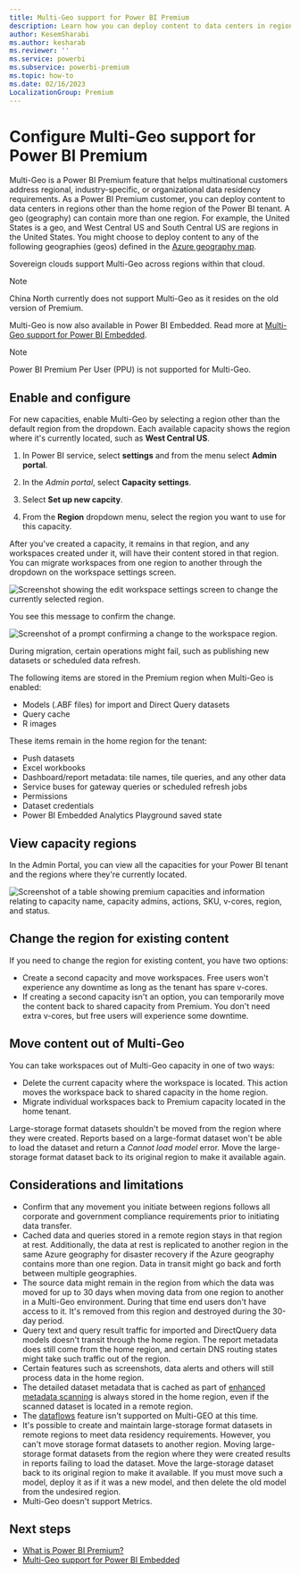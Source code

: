 ```yaml
---
title: Multi-Geo support for Power BI Premium
description: Learn how you can deploy content to data centers in regions other than the home region of the Power BI tenant.
author: KesemSharabi
ms.author: kesharab
ms.reviewer: ''
ms.service: powerbi
ms.subservice: powerbi-premium
ms.topic: how-to
ms.date: 02/16/2023
LocalizationGroup: Premium 
---
```


# Configure Multi-Geo support for Power BI Premium

Multi-Geo is a Power BI Premium feature that helps multinational customers address regional, industry-specific, or organizational data residency requirements. As a Power BI Premium customer, you can deploy content to data centers in regions other than the home region of the Power BI tenant. A geo (geography) can contain more than one region. For example, the United States is a geo, and West Central US and South Central US are regions in the United States. You might choose to deploy content to any of the following geographies (geos) defined in the [Azure geography map](https://azure.microsoft.com/global-infrastructure/geographies/).

Sovereign clouds support Multi-Geo across regions within that cloud.

> [!NOTE]
> China North currently does not support Multi-Geo as it resides on the old version of Premium.

Multi-Geo is now also available in Power BI Embedded. Read more at [Multi-Geo support for Power BI Embedded](../developer/embedded/embedded-multi-geo.md).

> [!NOTE]
> Power BI Premium Per User (PPU) is not supported for Multi-Geo.

## Enable and configure

For new capacities, enable Multi-Geo by selecting a region other than the default region from the dropdown. Each available capacity shows the region where it's currently located, such as **West Central US**.

1. In Power BI service, select **settings** and from the menu select **Admin portal**.

2. In the *Admin portal*, select **Capacity settings**.

3. Select **Set up new capcity**.

4. From the **Region** dropdown menu, select the region you want to use for this capacity.

After you've created a capacity, it remains in that region, and any workspaces created under it, will have their content stored in that region. You can migrate workspaces from one region to another through the dropdown on the workspace settings screen.

![Screenshot showing the edit workspace settings screen to change the currently selected region.](media/service-admin-premium-multi-geo/power-bi-multi-geo-edit-workspace.png)

You see this message to confirm the change.

![Screenshot of a prompt confirming a change to the workspace region.](media/service-admin-premium-multi-geo/power-bi-multi-geo-change-assigned-workspace-capacity.png)

During migration, certain operations might fail, such as publishing new datasets or scheduled data refresh.  

The following items are stored in the Premium region when Multi-Geo is enabled:

- Models (.ABF files) for import and Direct Query datasets
- Query cache
- R images

These items remain in the home region for the tenant:

- Push datasets
- Excel workbooks
- Dashboard/report metadata: tile names, tile queries, and any other data
- Service buses for gateway queries or scheduled refresh jobs
- Permissions
- Dataset credentials
- Power BI Embedded Analytics Playground saved state

## View capacity regions

In the Admin Portal, you can view all the capacities for your Power BI tenant and the regions where they're currently located.

![Screenshot of a table showing premium capacities and information relating to capacity name, capacity admins, actions, SKU, v-cores, region, and status.](media/service-admin-premium-multi-geo/power-bi-multi-geo-premium-capacities.png)

## Change the region for existing content

If you need to change the region for existing content, you have two options:

- Create a second capacity and move workspaces. Free users won't experience any downtime as long as the tenant has spare v-cores.
- If creating a second capacity isn't an option, you can temporarily move the content back to shared capacity from Premium. You don't need extra v-cores, but free users will experience some downtime.

## Move content out of Multi-Geo  

You can take workspaces out of Multi-Geo capacity in one of two ways:

- Delete the current capacity where the workspace is located. This action moves the workspace back to shared capacity in the home region.
- Migrate individual workspaces back to Premium capacity located in the home tenant.

Large-storage format datasets shouldn't be moved from the region where they were created. Reports based on a large-format dataset won't be able to load the dataset and return a *Cannot load model* error. Move the large-storage format dataset back to its original region to make it available again.

## Considerations and limitations

- Confirm that any movement you initiate between regions follows all corporate and government compliance requirements prior to initiating data transfer.
- Cached data and queries stored in a remote region stays in that region at rest. Additionally, the data at rest is replicated to another region in the same Azure geography for disaster recovery if the Azure geography contains more than one region. Data in transit might go back and forth between multiple geographies.
- The source data might remain in the region from which the data was moved for up to 30 days when moving data from one region to another in a Multi-Geo environment. During that time end users don't have access to it. It's removed from this region and destroyed during the 30-day period.
- Query text and query result traffic for imported and DirectQuery data models doesn't transit through the home region. The report metadata does still come from the home region, and certain DNS routing states might take such traffic out of the region.
- Certain features such as screenshots, data alerts and others will still process data in the home region.
- The detailed dataset metadata that is cached as part of [enhanced metadata scanning](../enterprise/service-admin-metadata-scanning.md) is always stored in the home region, even if the scanned dataset is located in a remote region.
- The [dataflows](../transform-model/dataflows/dataflows-introduction-self-service.md) feature isn't supported on Multi-GEO at this time.
- It's possible to create and maintain large-storage format datasets in remote regions to meet data residency requirements. However, you can't move storage format datasets to another region. Moving large-storage format datasets from the region where they were created results in reports failing to load the dataset. Move the large-storage dataset back to its original region to make it available. If you must move such a model, deploy it as if it was a new model, and then delete the old model from the undesired region.
- Multi-Geo doesn't support Metrics.

## Next steps

- [What is Power BI Premium?](../enterprise/service-premium-what-is.md)
- [Multi-Geo support for Power BI Embedded](../developer/embedded/embedded-multi-geo.md)
